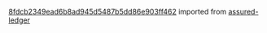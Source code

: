 [8fdcb2349ead6b8ad945d5487b5dd86e903ff462](https://github.com/insolar/assured-ledger/commit/8fdcb2349ead6b8ad945d5487b5dd86e903ff462) imported from [assured-ledger](https://github.com/insolar/assured-ledger)
